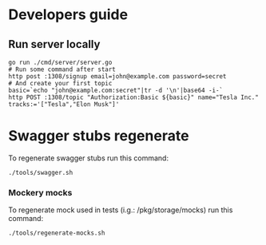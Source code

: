 # Developers guide

## Run server locally

```shell
go run ./cmd/server/server.go
# Run some command after start
http post :1308/signup email=john@example.com password=secret
# And create your first topic
basic=`echo "john@example.com:secret"|tr -d '\n'|base64 -i-`
http POST :1308/topic "Authorization:Basic ${basic}" name="Tesla Inc." tracks:='["Tesla","Elon Musk"]'
```

# Swagger stubs regenerate

To regenerate swagger stubs run this command:

```shell
./tools/swagger.sh
```

### Mockery mocks

To regenerate mock used in tests (i.g.: /pkg/storage/mocks) run this command:

```shell
./tools/regenerate-mocks.sh
```